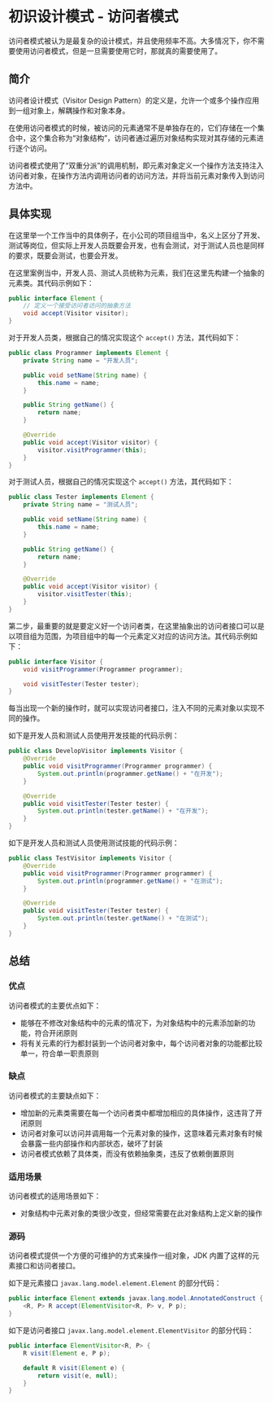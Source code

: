 # 初识设计模式 - 访问者模式


访问者模式被认为是最复杂的设计模式，并且使用频率不高。大多情况下，你不需要使用访问者模式，但是一旦需要使用它时，那就真的需要使用了。

<!--more-->

## 简介

访问者设计模式（Visitor Design Pattern）的定义是，允许一个或多个操作应用到一组对象上，解耦操作和对象本身。

在使用访问者模式的时候，被访问的元素通常不是单独存在的，它们存储在一个集合中，这个集合称为“对象结构”，访问者通过遍历对象结构实现对其存储的元素进行逐个访问。

访问者模式使用了“双重分派”的调用机制，即元素对象定义一个操作方法支持注入访问者对象，在操作方法内调用访问者的访问方法，并将当前元素对象传入到访问方法中。

## 具体实现

在这里举一个工作当中的具体例子，在小公司的项目组当中，名义上区分了开发、测试等岗位，但实际上开发人员既要会开发，也有会测试，对于测试人员也是同样的要求，既要会测试，也要会开发。

在这里案例当中，开发人员、测试人员统称为元素，我们在这里先构建一个抽象的元素类。其代码示例如下：

```java
public interface Element {
    // 定义一个接受访问者访问的抽象方法
    void accept(Visitor visitor);
}
```

对于开发人员类，根据自己的情况实现这个 `accept()` 方法，其代码如下：

```java
public class Programmer implements Element {
    private String name = "开发人员";

    public void setName(String name) {
        this.name = name;
    }

    public String getName() {
        return name;
    }

    @Override
    public void accept(Visitor visitor) {
        visitor.visitProgrammer(this);
    }
}
```

对于测试人员，根据自己的情况实现这个 `accept()` 方法，其代码如下：

```java
public class Tester implements Element {
    private String name = "测试人员";

    public void setName(String name) {
        this.name = name;
    }

    public String getName() {
        return name;
    }

    @Override
    public void accept(Visitor visitor) {
        visitor.visitTester(this);
    }
}
```

第二步，最重要的就是要定义好一个访问者类，在这里抽象出的访问者接口可以是以项目组为范围，为项目组中的每一个元素定义对应的访问方法。其代码示例如下：

```java
public interface Visitor {
    void visitProgrammer(Programmer programmer);

    void visitTester(Tester tester);
}
```

每当出现一个新的操作时，就可以实现访问者接口，注入不同的元素对象以实现不同的操作。

如下是开发人员和测试人员使用开发技能的代码示例：

```java
public class DevelopVisitor implements Visitor {
    @Override
    public void visitProgrammer(Programmer programmer) {
        System.out.println(programmer.getName() + "在开发");
    }

    @Override
    public void visitTester(Tester tester) {
        System.out.println(tester.getName() + "在开发");
    }
}
```

如下是开发人员和测试人员使用测试技能的代码示例：

```java
public class TestVisitor implements Visitor {
    @Override
    public void visitProgrammer(Programmer programmer) {
        System.out.println(programmer.getName() + "在测试");
    }

    @Override
    public void visitTester(Tester tester) {
        System.out.println(tester.getName() + "在测试");
    }
}
```

## 总结

### 优点

访问者模式的主要优点如下：

- 能够在不修改对象结构中的元素的情况下，为对象结构中的元素添加新的功能，符合开闭原则
- 将有关元素的行为都封装到一个访问者对象中，每个访问者对象的功能都比较单一，符合单一职责原则

### 缺点

访问者模式的主要缺点如下：

- 增加新的元素类需要在每一个访问者类中都增加相应的具体操作，这违背了开闭原则
- 访问者对象可以访问并调用每一个元素对象的操作，这意味着元素对象有时候会暴露一些内部操作和内部状态，破坏了封装
- 访问者模式依赖了具体类，而没有依赖抽象类，违反了依赖倒置原则

### 适用场景

访问者模式的适用场景如下：

- 对象结构中元素对象的类很少改变，但经常需要在此对象结构上定义新的操作

### 源码

访问者模式提供一个方便的可维护的方式来操作一组对象，JDK 内置了这样的元素接口和访问者接口。

如下是元素接口 `javax.lang.model.element.Element` 的部分代码：

```java
public interface Element extends javax.lang.model.AnnotatedConstruct {
    <R, P> R accept(ElementVisitor<R, P> v, P p);
}
```

如下是访问者接口 `javax.lang.model.element.ElementVisitor` 的部分代码：

```java
public interface ElementVisitor<R, P> {
    R visit(Element e, P p);

    default R visit(Element e) {
        return visit(e, null);
    }
}
```

